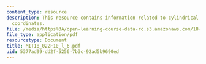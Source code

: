 ```yaml
---
content_type: resource
description: This resource contains information related to cylindrical and spherical
  coordinates.
file: /media/https%3A/open-learning-course-data-rc.s3.amazonaws.com/18-022-calculus-of-several-variables-fall-2010/5377ad99dd2f52567b3c92ad5b9690ed_MIT18_022F10_l_6.pdf
file_type: application/pdf
resourcetype: Document
title: MIT18_022F10_l_6.pdf
uid: 5377ad99-dd2f-5256-7b3c-92ad5b9690ed
---
```

